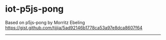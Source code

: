 # iot-p5js-pong
Based on p5js-pong by Morritz Ebeling
https://gist.github.com/tjjjia/5ad92146b1778ca53a97e8dca8607f64

---